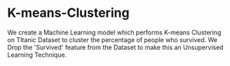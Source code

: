 # K-means-Clustering
We create a Machine Learning model which performs K-means Clustering on TItanic Dataset to cluster the percentage of people who survived. We Drop the 'Survived' feature from the Dataset to make this an Unsupervised Learning Technique.
